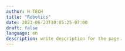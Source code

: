 ```yaml
---
author: H TECH
title: "Robotics"
date: 2023-06-23T10:05:25-07:00
draft: false
language: en
description: write description for the page
---
```


